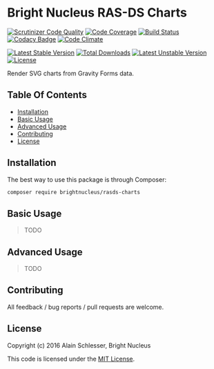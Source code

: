 # Bright Nucleus RAS-DS Charts

[![Scrutinizer Code Quality](https://img.shields.io/scrutinizer/g/brightnucleus/rasds-charts.svg)](https://scrutinizer-ci.com/g/brightnucleus/rasds-charts/?branch=master)
[![Code Coverage](https://img.shields.io/scrutinizer/coverage/g/brightnucleus/rasds-charts.svg)](https://scrutinizer-ci.com/g/brightnucleus/rasds-charts/?branch=master)
[![Build Status](https://img.shields.io/scrutinizer/build/g/brightnucleus/rasds-charts.svg)](https://scrutinizer-ci.com/g/brightnucleus/rasds-charts/build-status/master)
[![Codacy Badge](https://img.shields.io/codacy/00000000000000000000000000000000.svg)](https://www.codacy.com/app/BrightNucleus/rasds-charts)
[![Code Climate](https://img.shields.io/codeclimate/github/brightnucleus/rasds-charts.svg)](https://codeclimate.com/github/brightnucleus/rasds-charts)

[![Latest Stable Version](https://img.shields.io/packagist/v/brightnucleus/rasds-charts.svg)](https://packagist.org/packages/brightnucleus/rasds-charts)
[![Total Downloads](https://img.shields.io/packagist/dt/brightnucleus/rasds-charts.svg)](https://packagist.org/packages/brightnucleus/rasds-charts)
[![Latest Unstable Version](https://img.shields.io/packagist/vpre/brightnucleus/rasds-charts.svg)](https://packagist.org/packages/brightnucleus/rasds-charts)
[![License](https://img.shields.io/packagist/l/brightnucleus/rasds-charts.svg)](https://packagist.org/packages/brightnucleus/rasds-charts)

Render SVG charts from Gravity Forms data.

## Table Of Contents

* [Installation](#installation)
* [Basic Usage](#basic-usage)
* [Advanced Usage](#advanced-usage)
* [Contributing](#contributing)
* [License](#license)

## Installation

The best way to use this package is through Composer:

```BASH
composer require brightnucleus/rasds-charts
```

## Basic Usage

> TODO

## Advanced Usage

> TODO

## Contributing

All feedback / bug reports / pull requests are welcome.

## License

Copyright (c) 2016 Alain Schlesser, Bright Nucleus

This code is licensed under the [MIT License](LICENSE).
